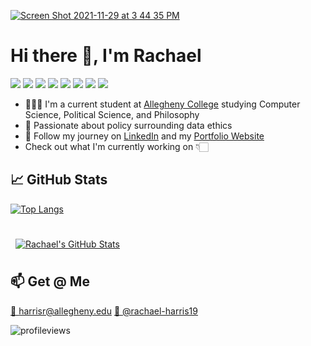 [<img alt="Screen Shot 2021-11-29 at 3 44 35 PM" src="https://user-images.githubusercontent.com/54785104/143942212-d5357b58-bb89-4531-a096-870d2b28a7cb.png" class="responsive">](https://rachaelharris.xyz)

# Hi there 👋, I'm Rachael
![](https://img.shields.io/badge/OS-MacOS-181717?style=flat&logo=apple&color=white)
![](https://img.shields.io/badge/Editor-VSCode-181717?style=flat&logo=VisualStudio&logoColor=blue&color=blue)
![](https://img.shields.io/badge/Code-Java-informational?style=flat&logo=angular&logoColor=blue&color=blue)
![](https://img.shields.io/badge/Code-Python-informational?style=flat&logo=ionic&logoColor=orange&color=orange)
![](https://img.shields.io/badge/Code-R-informational?style=flat&logo=Spring&logoColor=red&color=red)
![](https://img.shields.io/badge/Code-MongoDB-informational?style=flat&logo=MongoDB&logoColor=green&color=green)
![](https://img.shields.io/badge/Code-MySQL-informational?style=flat&logo=MySQL&logoColor=orange&color=orange)
![](https://img.shields.io/badge/Tools-Docker-informational?style=flat&logo=docker&logoColor=blue&color=blue)


<!--
**rachaelharris/rachaelharris** is a ✨ _special_ ✨ repository because its `README.md` (this file) appears on your GitHub profile.

Here are some ideas to get you started:

- 🔭 I’m currently working on ...
- 🌱 I’m currently learning ...
- 👯 I’m looking to collaborate on ...
- 🤔 I’m looking for help with ...
- 💬 Ask me about ...
- 📫 How to reach me: ...
- 😄 Pronouns: ...
- ⚡ Fun fact: ...
-->

- 👩🏻‍💻 I'm a current student at [Allegheny College](https://allegheny.edu/) studying Computer Science, Political Science, and Philosophy
- 🔐 Passionate about policy surrounding data ethics
- 👥 Follow my journey on [LinkedIn](https://www.linkedin.com/in/rachael-harris19/) and my [Portfolio Website](rachaelharris.xyz)
- Check out what I'm currently working on 👇🏻


## &#x1f4c8; GitHub Stats

[![Top Langs](https://github-readme-stats.vercel.app/api/top-langs/?username=rachaelharris&layout=compact&theme=material-palenight)](https://github.com/rachaelharris/github-readme-stats)

<br>

<a href="https://github.com/rachaelharris">
  <img align="center" style="margin:0.5rem" src="https://github-readme-stats.vercel.app/api?username=rachaelharris&show_icons=true&theme=material-palenight" alt="Rachael's GitHub Stats" />

</a>

<br>


## 📫 Get @ Me

[📩 harrisr@allegheny.edu](mailto:harrisr@allegheny.edu)
[🔗 @rachael-harris19](https://www.linkedin.com/in/rachael-harris19/)


![profileviews](https://komarev.com/ghpvc/?username=rachaelharris&color=fee2e2)
 
